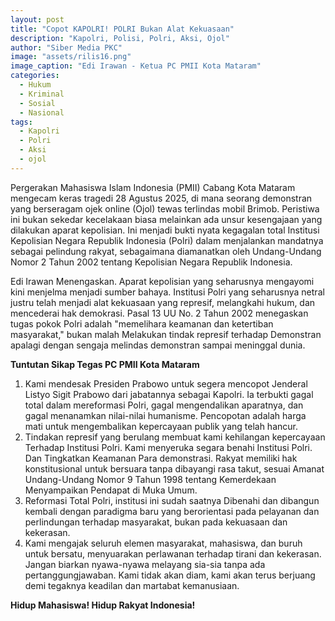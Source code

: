 ```yaml
---
layout: post
title: "Copot KAPOLRI! POLRI Bukan Alat Kekuasaan"
description: "Kapolri, Polisi, Polri, Aksi, Ojol"
author: "Siber Media PKC"
image: "assets/rilis16.png"
image_caption: "Edi Irawan - Ketua PC PMII Kota Mataram"
categories:
  - Hukum
  - Kriminal
  - Sosial
  - Nasional
tags:
  - Kapolri
  - Polri
  - Aksi
  - ojol
---
```


Pergerakan Mahasiswa Islam Indonesia (PMII) Cabang Kota Mataram mengecam keras tragedi 28 Agustus 2025, di mana seorang demonstran yang berseragam ojek online (Ojol) tewas terlindas mobil Brimob. Peristiwa ini bukan sekedar kecelakaan biasa melainkan ada unsur kesengajaan yang dilakukan aparat kepolisian. Ini menjadi bukti nyata kegagalan total Institusi Kepolisian Negara Republik Indonesia (Polri) dalam menjalankan mandatnya sebagai pelindung rakyat, sebagaimana diamanatkan oleh Undang-Undang Nomor 2 Tahun 2002 tentang Kepolisian Negara Republik Indonesia.

Edi Irawan Menengaskan. Aparat kepolisian yang seharusnya mengayomi kini menjelma menjadi sumber bahaya. Institusi Polri yang seharusnya netral justru telah menjadi alat kekuasaan yang represif, melangkahi hukum, dan mencederai hak demokrasi. Pasal 13 UU No. 2 Tahun 2002 menegaskan tugas pokok Polri adalah "memelihara keamanan dan ketertiban masyarakat," bukan malah Melakukan tindak represif terhadap Demonstran apalagi dengan sengaja melindas demonstran sampai meninggal dunia. 

**Tuntutan Sikap Tegas PC PMII Kota Mataram**

1. Kami mendesak Presiden Prabowo untuk segera mencopot Jenderal Listyo Sigit Prabowo dari jabatannya sebagai Kapolri. Ia terbukti gagal total dalam mereformasi Polri, gagal mengendalikan aparatnya, dan gagal menanamkan nilai-nilai humanisme. Pencopotan adalah harga mati untuk mengembalikan kepercayaan publik yang telah hancur.
2. Tindakan represif yang berulang membuat kami kehilangan kepercayaan Terhadap Institusi Polri. Kami menyeruka segara benahi Institusi Polri. Dan Tingkatkan Keamanan Para demonstrasi. Rakyat memiliki hak konstitusional untuk bersuara tanpa dibayangi rasa takut, sesuai Amanat Undang-Undang Nomor 9 Tahun 1998 tentang Kemerdekaan Menyampaikan Pendapat di Muka Umum.
3. Reformasi Total Polri, institusi ini sudah saatnya Dibenahi dan dibangun kembali dengan paradigma baru yang berorientasi pada pelayanan dan perlindungan terhadap masyarakat, bukan pada kekuasaan dan kekerasan.
4. Kami mengajak seluruh elemen masyarakat, mahasiswa, dan buruh untuk bersatu, menyuarakan perlawanan terhadap tirani dan kekerasan. Jangan biarkan nyawa-nyawa melayang sia-sia tanpa ada pertanggungjawaban. Kami tidak akan diam, kami akan terus berjuang demi tegaknya keadilan dan martabat kemanusiaan.

**Hidup Mahasiswa! Hidup Rakyat Indonesia!**
